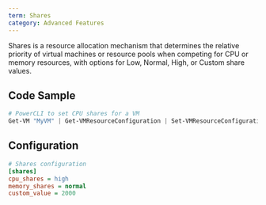 ```yaml
---
term: Shares
category: Advanced Features
---
```


Shares is a resource allocation mechanism that determines the relative priority of virtual machines or resource pools when competing for CPU or memory resources, with options for Low, Normal, High, or Custom share values.

## Code Sample

```powershell
# PowerCLI to set CPU shares for a VM
Get-VM "MyVM" | Get-VMResourceConfiguration | Set-VMResourceConfiguration -CpuSharesLevel High
```

## Configuration

```ini
# Shares configuration
[shares]
cpu_shares = high
memory_shares = normal
custom_value = 2000
```